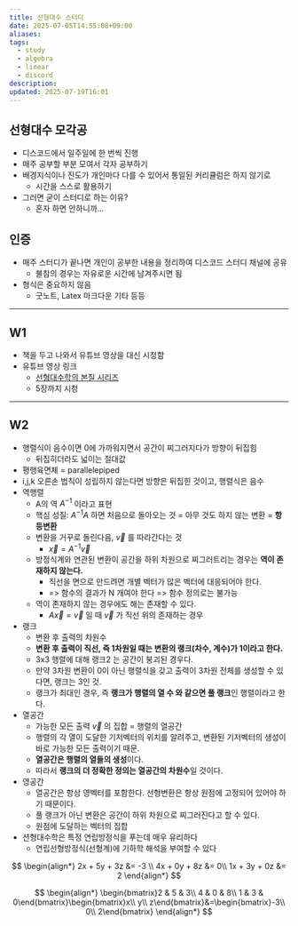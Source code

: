 ```yaml
---
title: 선형대수 스터디
date: 2025-07-05T14:55:08+09:00
aliases: 
tags:
  - study
  - algebra
  - linear
  - discord
description: 
updated: 2025-07-19T16:01
---
```


## 선형대수 모각공

- 디스코드에서 일주일에 한 번씩 진행
- 매주 공부할 부분 모여서 각자 공부하기
- 배경지식이나 진도가 개인마다 다를 수 있어서 통일된 커리큘럼은 하지 않기로
    - 시간을 스스로 활용하기
- 그러면 굳이 스터디로 하는 이유?
    - 혼자 하면 안하니까...

## 인증

- 매주 스터디가 끝나면 개인이 공부한 내용을 정리하여 디스코드 스터디 채널에 공유
    - 불참의 경우는 자유로운 시간에 남겨주시면 됨
- 형식은 중요하지 않음
    - 굿노트, Latex 마크다운 기타 등등

---

## W1

- 책을 두고 나와서 유튜브 영상을 대신 시청함
- 유튜브 영상 링크
    - [선형대수학의 본질 시리즈](https://youtube.com/playlist?list=PLkoaXOTFHiqhVDo0nWybNmihCP_4BjOFR&si=joHVF8R7CiMnA05p)
    - 5장까지 시청

---

## W2

- 행렬식이 음수이면 0에 가까워지면서 공간이 찌그러지다가 방향이 뒤집힘
    - 뒤집히더라도 넓이는 절대값
- 평행육면체 = parallelepiped
- i,j,k 오른손 법칙이 성립하지 않는다면 방향은 뒤집힌 것이고, 행렬식은 음수
- 역행렬
    - A의 역 $A^{-1}$ 이라고 표현
    - 핵심 성질: $A^{-1}A$ 하면 처음으로 돌아오는 것 = 아무 것도 하지 않는 변환 = **항등변환**
    - 변환을 거꾸로 돌린다음, $\vec{v}$ 를 따라간다는 것
        - $\vec{x} = A^{-1}\vec{v}$
    - 방정식계와 연관된 변환이 공간을 하위 차원으로 찌그러트리는 경우는 **역이 존재하지 않는다.**
        - 직선을 면으로 만드려면 개별 벡터가 많은 벡터에 대응되어야 한다.
        - => 함수의 결과가 N 개여야 한다 => 함수 정의로는 불가능
    - 역이 존재하지 않는 경우에도 해는 존재할 수 있다.
        - $A\vec{x} = \vec{v}$ 일 때 $\vec{v}$ 가 직선 위의 존재하는 경우
- 랭크
    - 변환 후 출력의 차원수
    - **변환 후 출력이 직선, 즉 1차원일 때는 변환의 랭크(차수, 계수)가 1이라고 한다.**
    - 3x3 행렬에 대해 랭크2 는 공간이 붕괴된 경우다.
    - 만약 3차원 변환이 0이 아닌 행렬식을 갖고 출력이 3차원 전체를 생성할 수 있다면, 랭크는 3인 것.
    - 랭크가 최대인 경우, 즉 **랭크가 행렬의 열 수 와 같으면 풀 랭크**인 행렬이라고 한다.
- 열공간
    - 가능한 모든 출력 $\vec{v}$ 의 집합 = 행렬의 열공간
    - 행렬의 각 열이 도달한 기저벡터의 위치를 알려주고, 변환된 기저벡터의 생성이 바로 가능한 모든 출력이기 때문.
    - **열공간은 행렬의 열들의 생성**이다.
    - 따라서 **랭크의 더 정확한 정의는 열공간의 차원수**일 것이다.
- 영공간
    - 열공간은 항상 영벡터를 포함한다. 선형변환은 항상 원점에 고정되어 있어야 하기 때문이다.
    - 풀 랭크가 아닌 변환은 공간이 하위 차원으로 찌그러진다고 할 수 있다.
    - 원점에 도달하는 벡터의 집합 
- 션형대수학은 특정 연립방정식을 푸는데 매우 유리하다
    - 연립선형방정식(선형계)에 기하학 해석을 부여할 수 있다

$$
\begin{align*}
2x + 5y + 3z &= -3 \\
4x + 0y + 8z &= 0\\
1x + 3y + 0z &= 2
\end{align*}
$$

$$
\begin{align*}
\begin{bmatrix}2 & 5 & 3\\
4 & 0 & 8\\
1 & 3 & 0\end{bmatrix}\begin{bmatrix}x\\
y\\
z\end{bmatrix}&=\begin{bmatrix}-3\\
0\\
2\end{bmatrix}
\end{align*}
$$
